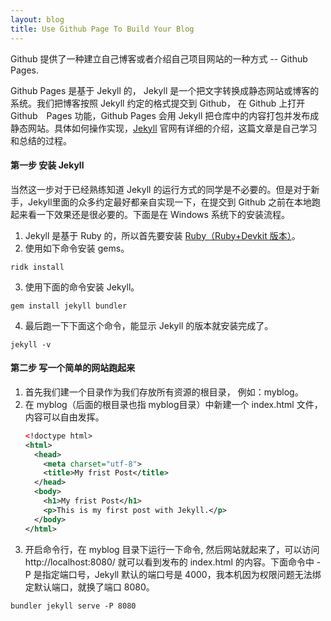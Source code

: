 ```yaml
---
layout: blog
title: Use Github Page To Build Your Blog
---
```

Github 提供了一种建立自己博客或者介绍自己项目网站的一种方式 -- Github Pages.

Github Pages 是基于 Jekyll 的， Jekyll 是一个把文字转换成静态网站或博客的系统。我们把博客按照 Jekyll 约定的格式提交到 Github， 在 Github 上打开 Github　Pages 功能，Github Pages 会用 Jekyll 把仓库中的内容打包并发布成静态网站。具体如何操作实现，[Jekyll](https://jekyllrb.com/docs/) 官网有详细的介绍，这篇文章是自己学习和总结的过程。

#### 第一步 安装 Jekyll
当然这一步对于已经熟练知道 Jekyll 的运行方式的同学是不必要的。但是对于新手，Jekyll里面的众多约定最好都亲自实现一下，在提交到 Github 之前在本地跑起来看一下效果还是很必要的。下面是在 Windows 系统下的安装流程。
1. Jekyll 是基于 Ruby 的，所以首先要安装 [Ruby（Ruby+Devkit 版本）](https://rubyinstaller.org/downloads/)。
2. 使用如下命令安装 gems。
```shell
ridk install
```
3. 使用下面的命令安装 Jekyll。
```
gem install jekyll bundler
```
4. 最后跑一下下面这个命令，能显示 Jekyll 的版本就安装完成了。
```
jekyll -v
```

#### 第二步 写一个简单的网站跑起来
1. 首先我们建一个目录作为我们存放所有资源的根目录， 例如：myblog。
2. 在 myblog（后面的根目录也指 myblog目录）中新建一个 index.html 文件， 内容可以自由发挥。
	```xml
	<!doctype html>
	<html>
	  <head>
	    <meta charset="utf-8">
	    <title>My frist Post</title>
	  </head>
	  <body>
	    <h1>My frist Post</h1>
		<p>This is my first post with Jekyll.</p>
	  </body>
	</html>
	```
3. 开启命令行，在 myblog 目录下运行一下命令, 然后网站就起来了，可以访问 http://localhost:8080/ 就可以看到发布的 index.html 的内容。下面命令中 -P 是指定端口号，Jekyll 默认的端口号是 4000，我本机因为权限问题无法绑定默认端口，就换了端口 8080。
```
bundler jekyll serve -P 8080
```
